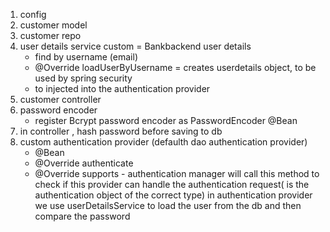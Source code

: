 1. config
2. customer model
3. customer repo
3. user details service custom = Bankbackend user details
    - find by username (email)
    - @Override loadUserByUsername = creates userdetails object, to be used by spring security
    - to injected into the authentication provider
4. customer controller
5. password encoder
    - register Bcrypt password encoder as PasswordEncoder @Bean
6. in controller , hash password before saving to db
7. custom authentication provider (defaulth dao authentication provider)
    - @Bean
    - @Override authenticate
    - @Override supports - authentication manager will call this method to check if this provider can handle the authentication request( is the authentication object of the correct type)
in authentication provider we use userDetailsService to load the user from the db and then compare the password 